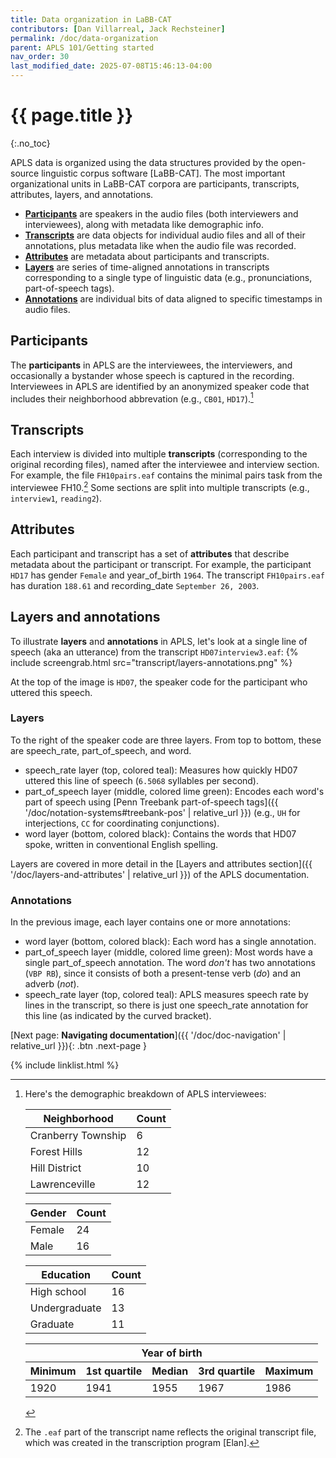 ```yaml
---
title: Data organization in LaBB-CAT
contributors: [Dan Villarreal, Jack Rechsteiner]
permalink: /doc/data-organization
parent: APLS 101/Getting started
nav_order: 30
last_modified_date: 2025-07-08T15:46:13-04:00
---
```


# {{ page.title }}
{:.no_toc}

APLS data is organized using the data structures provided by the open-source linguistic corpus software [LaBB-CAT].
The most important organizational units in LaBB-CAT corpora are <span class="keyterm">participants</span>, <span class="keyterm">transcripts</span>, <span class="keyterm">attributes</span>, <span class="keyterm">layers</span>, and <span class="keyterm">annotations</span>.

- [**Participants**](#participants) are speakers in the audio files (both interviewers and interviewees), along with metadata like demographic info.
- [**Transcripts**](#transcripts) are data objects for individual audio files and all of their annotations, plus metadata like when the audio file was recorded.
- [**Attributes**](#attributes) are metadata about participants and transcripts.
- [**Layers**](#layers) are series of time-aligned annotations in transcripts corresponding to a single type of linguistic data (e.g., pronunciations, part-of-speech tags).
- [**Annotations**](#annotations) are individual bits of data aligned to specific timestamps in audio files.

## Participants

The **participants** in APLS are the interviewees, the interviewers, and occasionally a bystander whose speech is captured in the recording.
Interviewees in APLS are identified by an anonymized <span class="keyterm">speaker code</span> that includes their neighborhood abbrevation (e.g., `CB01`, `HD17`).[^demographics]

[^demographics]:
    Here's the demographic breakdown of APLS interviewees:
    
    | Neighborhood | Count |
    |--------------|-------|
    | Cranberry Township | 6 |
    | Forest Hills | 12 |
    | Hill District | 10 |
    | Lawrenceville | 12 |
    
    | Gender | Count |
    |--------|-------|
    | Female | 24    |
    | Male   | 16    |
    
    | Education | Count |
    |-----------|-------|
    | High school | 16 |
    | Undergraduate | 13 |
    | Graduate | 11 |
    
    <table>
      <thead>
        <tr>
          <th colspan="5" style="text-align:center;">Year of birth</th>
        </tr>
        <tr>
          <th>Minimum</th>
          <th>1st quartile</th>
          <th>Median</th>
          <th>3rd quartile</th>
          <th>Maximum</th>
        </tr>
      </thead>
      <tbody>
        <tr>
          <td>1920</td>
          <td>1941</td>
          <td>1955</td>
          <td>1967</td>
          <td>1986</td>
        </tr>
      </tbody>
    </table>

## Transcripts

Each interview is divided into multiple **transcripts** (corresponding to the original recording files), named after the interviewee and interview section.
For example, the file `FH10pairs.eaf` contains the minimal pairs task from the interviewee FH10.[^eaf]
Some sections are split into multiple transcripts (e.g., `interview1`, `reading2`).

[^eaf]: The `.eaf` part of the transcript name reflects the original transcript file, which was created in the transcription program [Elan].

## Attributes

Each participant and transcript has a set of **attributes** that describe metadata about the participant or transcript.
For example, the participant `HD17` has <span class="participant-attr">gender</span> `Female` and <span class="participant-attr">year_of_birth</span> `1964`.
The transcript `FH10pairs.eaf` has <span class="transcript-attr">duration</span> `188.61` and <span class="transcript-attr">recording_date</span> `September 26, 2003`.

## Layers and annotations

To illustrate **layers** and **annotations** in APLS, let's look at a single <span class="keyterm">line</span> of speech (aka an <span class="layer">utterance</span>) from the transcript `HD07interview3.eaf`:
{% include screengrab.html src="transcript/layers-annotations.png" %}

At the top of the image is `HD07`, the speaker code for the participant who uttered this speech.

### Layers

To the right of the speaker code are three layers. From top to bottom, these are <span class="layer">speech_rate</span>, <span class="layer">part_of_speech</span>, and <span class="layer">word</span>.
- <span class="layer">speech_rate</span> layer (top, colored teal): Measures how quickly HD07 uttered this line of speech (`6.5068` syllables per second).
- <span class="layer">part_of_speech</span> layer (middle, colored lime green): Encodes each word's part of speech using [Penn Treebank part-of-speech tags]({{ '/doc/notation-systems#treebank-pos' | relative_url }}) (e.g., `UH` for interjections, `CC` for coordinating conjunctions).
- <span class="layer">word</span> layer (bottom, colored black): Contains the words that HD07 spoke, written in conventional English spelling.

Layers are covered in more detail in the [Layers and attributes section]({{ '/doc/layers-and-attributes' | relative_url }}) of the APLS documentation.

### Annotations

In the previous image, each layer contains one or more annotations:

- <span class="layer">word</span> layer (bottom, colored black): Each word has a single annotation.
- <span class="layer">part_of_speech</span> layer (middle, colored lime green): Most words have a single <span class="layer">part_of_speech</span> annotation. The word _don't_ has two annotations (`VBP RB`), since it consists of both a present-tense verb (_do_) and an adverb (_not_).
- <span class="layer">speech_rate</span> layer (top, colored teal): APLS measures speech rate by lines in the transcript, so there is just one <span class="layer">speech_rate</span> annotation for this line (as indicated by the curved bracket).


[Next page: **Navigating documentation**]({{ '/doc/doc-navigation' | relative_url }}){: .btn .next-page }

{% include linklist.html %}

